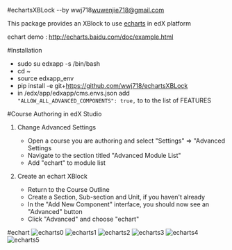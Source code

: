 #echartsXBLock 
--by wwj718<wuwenjie718@gmail.com>

This package provides an XBlock to use [echarts](https://github.com/ecomfe/echarts) in edX platform

echart demo : <http://echarts.baidu.com/doc/example.html>



#Installation
*  sudo su edxapp -s /bin/bash
*  cd ~
*  source edxapp_env
*  pip install -e git+https://github.com/wwj718/echartsXBLock
*  in /edx/app/edxapp/cms.envs.json add `"ALLOW_ALL_ADVANCED_COMPONENTS": true,` to  to the list of FEATURES

#Course Authoring in edX Studio
1.  Change Advanced Settings
    *  Open a course you are authoring and select "Settings" ⇒ "Advanced Settings
    *  Navigate to the section titled "Advanced Module List"
    *  Add "echart" to module list

2.  Create an echart XBlock
    *  Return to the Course Outline
    *  Create a Section, Sub-section and Unit, if you haven't already
    *  In the "Add New Component" interface, you should now see an "Advanced" button
    *  Click "Advanced" and choose "echart"

#echart
![echarts0](http://7sby7q.com1.z0.glb.clouddn.com/echarts0.jpeg)
![echarts1](http://7sby7q.com1.z0.glb.clouddn.com/echarts1.jpeg)
![echarts2](http://7sby7q.com1.z0.glb.clouddn.com/echarts2.jpeg)
![echarts3](http://7sby7q.com1.z0.glb.clouddn.com/echarts3.jpeg)
![echarts4](http://7sby7q.com1.z0.glb.clouddn.com/echarts4.jpeg)
![echarts5](http://7sby7q.com1.z0.glb.clouddn.com/echarts5.jpeg)
